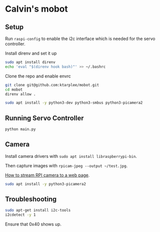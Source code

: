 # Calvin's mobot

## Setup

Run `raspi-config` to enable the i2c interface which is needed for the servo controller.

Install direnv and set it up

```bash
sudo apt install direnv
echo 'eval "$(direnv hook bash)"' >> ~/.bashrc
```

Clone the repo and enable envrc

```bash
git clone git@github.com:ktarplee/mobot.git
cd mobot
direnv allow .
```

```bash
sudo apt install -y python3-dev python3-smbus python3-picamera2
```

## Running Servo Controller

```bash
python main.py
```

## Camera

Install camera drivers with `sudo apt install libraspberrypi-bin`.

Then capture images with `rpicam-jpeg --output ~/test.jpg`.

[How to stream RPI camera to a web page](https://raspberrytips.com/how-to-live-stream-pi-camera/).

```bash
sudo apt install -y python3-picamera2
```


## Troubleshooting

```bash
sudo apt-get install i2c-tools
i2cdetect -y 1
```

Ensure that 0x40 shows up.
